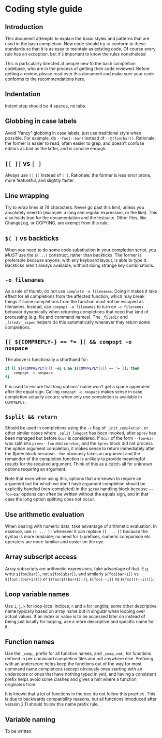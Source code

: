 # Coding style guide

## Introduction

This document attempts to explain the basic styles and patterns that
are used in the bash completion. New code should try to conform to
these standards so that it is as easy to maintain as existing code.
Of course every rule has an exception, but it's important to know
the rules nonetheless!

This is particularly directed at people new to the bash completion
codebase, who are in the process of getting their code reviewed.
Before getting a review, please read over this document and make
sure your code conforms to the recommendations here.

## Indentation

Indent step should be 4 spaces, no tabs.

## Globbing in case labels

Avoid "fancy" globbing in case labels, just use traditional style when
possible. For example, do `--foo|--bar)` instead of `--@(foo|bar))`.
Rationale: the former is easier to read, often easier to grep, and
doesn't confuse editors as bad as the latter, and is concise enough.

## `[[ ]]` vs `[ ]`

Always use `[[ ]]` instead of `[ ]`. Rationale: the former is less error
prone, more featureful, and slightly faster.

## Line wrapping

Try to wrap lines at 79 characters. Never go past this limit, unless
you absolutely need to (example: a long sed regular expression, or the
like). This also holds true for the documentation and the testsuite.
Other files, like ChangeLog, or COPYING, are exempt from this rule.

## `$( )` vs backticks

When you need to do some code substitution in your completion script,
you _MUST_ use the `$(...)` construct, rather than backticks. The former
is preferable because anyone, with any keyboard layout, is able to
type it. Backticks aren't always available, without doing strange
key combinations.

## `-o filenames`

As a rule of thumb, do not use `complete -o filenames`. Doing it makes
it take effect for all completions from the affected function, which
may break things if some completions from the function must not be
escaped as filenames. Instead, use `compopt -o filenames` to turn on
`-o filenames` behavior dynamically when returning completions that
need that kind of processing (e.g. file and command names). The
`_filedir` and `_filedir_xspec` helpers do this automatically whenever
they return some completions.

## `[[ ${COMPREPLY-} == *= ]] && compopt -o nospace`

The above is functionally a shorthand for:

```bash
if [[ ${#COMPREPLY[@]} -eq 1 && ${COMPREPLY[0]} == *= ]]; then
    compopt -o nospace
fi
```

It is used to ensure that long options' name won't get a space
appended after the equal sign. Calling `compopt -o nospace` makes sense
in case completion actually occurs: when only one completion is
available in `COMPREPLY`.

## `$split && return`

Should be used in completions using the `-s` flag of `_init_completion`,
or other similar cases where `_split_longopt` has been invoked, after
`$prev` has been managed but before `$cur` is considered. If `$cur` of the
form `--foo=bar` was split into `prev=--foo` and `cur=bar`, and the `$prev`
block did not process the option argument completion, it makes sense to return
immediately after the $prev block because`--foo` obviously
takes an argument and the remainder of the completion function is
unlikely to provide meaningful results for the required argument.
Think of this as a catch-all for unknown options requiring an
argument.

Note that even when using this, options that are known to require an
argument but for which we don't have argument completion should be
explicitly handled (non-completed) in the `$prev` handling block because
`--foo=bar` options can often be written without the equals sign, and in
that case the long option splitting does not occur.

## Use arithmetic evaluation

When dealing with numeric data, take advantage of arithmetic evaluation.
In essence, use `(( ... ))` whenever it can replace `[[ ... ]]` because the
syntax is more readable; no need for `$`-prefixes, numeric comparison etc
operators are more familiar and easier on the eye.

## Array subscript access

Array subscripts are arithmetic expressions, take advantage of that.
E.g. write `${foo[bar]}`, not `${foo[$bar]}`, and similarly `${foo[bar+1]}`
vs `${foo[((bar+1))]}` or `${foo[$((bar+1))]}`, `${foo[--i]}` vs
`${foo[((--i))]}`.

## Loop variable names

Use `i`, `j`, `k` for loop-local indices; `n` and `m` for lengths; some other
descriptive name typically based on array name but in singular when looping
over actual values. If an index or value is to be accessed later on instead of
being just locally for looping, use a more descriptive and specific name for
it.

## Function names

Use the `_comp_` prefix for all function names, and `_comp_cmd_` for functions
defined in per command completion files and not anywhere else. Prefixing with
an underscore helps keep the functions out of the way for most command name
completions (except obviously ones starting with an underscore or ones that have
nothing typed in yet), and having a consistent prefix helps avoid some clashes
and gives a hint where a function originates from.

It is known that a lot of functions in the tree do not follow this practice.
This is due to backwards compatibility reasons, but all functions introduced
after version 2.11 should follow this name prefix rule.

## Variable naming

To be written.
